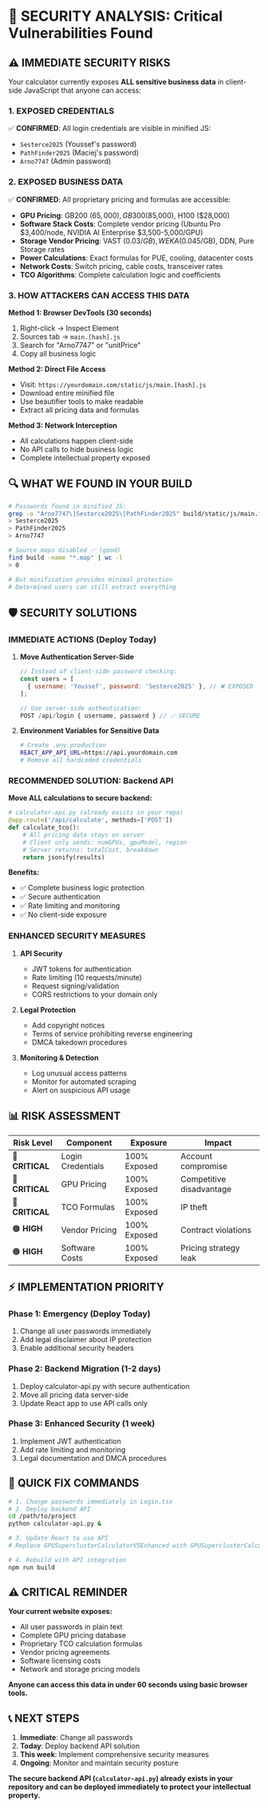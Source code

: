 # 🚨 SECURITY ANALYSIS: Critical Vulnerabilities Found

## ⚠️ **IMMEDIATE SECURITY RISKS**

Your calculator currently exposes **ALL sensitive business data** in client-side JavaScript that anyone can access:

### **1. EXPOSED CREDENTIALS** 
✅ **CONFIRMED**: All login credentials are visible in minified JS:
- `Sesterce2025` (Youssef's password)
- `PathFinder2025` (Maciej's password) 
- `Arno7747` (Admin password)

### **2. EXPOSED BUSINESS DATA**
✅ **CONFIRMED**: All proprietary pricing and formulas are accessible:
- **GPU Pricing**: GB200 ($65,000), GB300 ($85,000), H100 ($28,000)
- **Software Stack Costs**: Complete vendor pricing (Ubuntu Pro $3,400/node, NVIDIA AI Enterprise $3,500-5,000/GPU)
- **Storage Vendor Pricing**: VAST ($0.03/GB), WEKA ($0.045/GB), DDN, Pure Storage rates
- **Power Calculations**: Exact formulas for PUE, cooling, datacenter costs
- **Network Costs**: Switch pricing, cable costs, transceiver rates
- **TCO Algorithms**: Complete calculation logic and coefficients

### **3. HOW ATTACKERS CAN ACCESS THIS DATA**

**Method 1: Browser DevTools (30 seconds)**
1. Right-click → Inspect Element
2. Sources tab → `main.[hash].js`
3. Search for "Arno7747" or "unitPrice" 
4. Copy all business logic

**Method 2: Direct File Access**
- Visit: `https://yourdomain.com/static/js/main.[hash].js`
- Download entire minified file
- Use beautifier tools to make readable
- Extract all pricing data and formulas

**Method 3: Network Interception**
- All calculations happen client-side
- No API calls to hide business logic
- Complete intellectual property exposed

## 🔍 **WHAT WE FOUND IN YOUR BUILD**

```bash
# Passwords found in minified JS:
grep -o "Arno7747\|Sesterce2025\|PathFinder2025" build/static/js/main.*.js
> Sesterce2025
> PathFinder2025  
> Arno7747

# Source maps disabled ✅ (good)
find build -name "*.map" | wc -l
> 0

# But minification provides minimal protection
# Determined users can still extract everything
```

## 🛡️ **SECURITY SOLUTIONS**

### **IMMEDIATE ACTIONS (Deploy Today)**

1. **Move Authentication Server-Side**
   ```javascript
   // Instead of client-side password checking:
   const users = [
     { username: 'Youssef', password: 'Sesterce2025' }, // ❌ EXPOSED
   ];
   
   // Use server-side authentication:
   POST /api/login { username, password } // ✅ SECURE
   ```

2. **Environment Variables for Sensitive Data**
   ```bash
   # Create .env.production
   REACT_APP_API_URL=https://api.yourdomain.com
   # Remove all hardcoded credentials
   ```

### **RECOMMENDED SOLUTION: Backend API**

**Move ALL calculations to secure backend:**

```python
# calculator-api.py (already exists in your repo)
@app.route('/api/calculate', methods=['POST'])
def calculate_tco():
    # All pricing data stays on server
    # Client only sends: numGPUs, gpuModel, region
    # Server returns: totalCost, breakdown
    return jsonify(results)
```

**Benefits:**
- ✅ Complete business logic protection
- ✅ Secure authentication 
- ✅ Rate limiting and monitoring
- ✅ No client-side exposure

### **ENHANCED SECURITY MEASURES**

1. **API Security**
   - JWT tokens for authentication
   - Rate limiting (10 requests/minute)
   - Request signing/validation
   - CORS restrictions to your domain only

2. **Legal Protection**
   - Add copyright notices
   - Terms of service prohibiting reverse engineering
   - DMCA takedown procedures

3. **Monitoring & Detection**
   - Log unusual access patterns
   - Monitor for automated scraping
   - Alert on suspicious API usage

## 📊 **RISK ASSESSMENT**

| Risk Level | Component | Exposure | Impact |
|------------|-----------|----------|---------|
| 🔴 **CRITICAL** | Login Credentials | 100% Exposed | Account compromise |
| 🔴 **CRITICAL** | GPU Pricing | 100% Exposed | Competitive disadvantage |
| 🔴 **CRITICAL** | TCO Formulas | 100% Exposed | IP theft |
| 🟠 **HIGH** | Vendor Pricing | 100% Exposed | Contract violations |
| 🟠 **HIGH** | Software Costs | 100% Exposed | Pricing strategy leak |

## ⚡ **IMPLEMENTATION PRIORITY**

### **Phase 1: Emergency (Deploy Today)**
1. Change all user passwords immediately
2. Add legal disclaimer about IP protection
3. Enable additional security headers

### **Phase 2: Backend Migration (1-2 days)**
1. Deploy calculator-api.py with secure authentication
2. Move all pricing data server-side
3. Update React app to use API calls only

### **Phase 3: Enhanced Security (1 week)**
1. Implement JWT authentication
2. Add rate limiting and monitoring
3. Legal documentation and DMCA procedures

## 🚀 **QUICK FIX COMMANDS**

```bash
# 1. Change passwords immediately in Login.tsx
# 2. Deploy backend API
cd /path/to/project
python calculator-api.py &

# 3. Update React to use API
# Replace GPUSuperclusterCalculatorV5Enhanced with GPUSuperclusterCalculatorSecure

# 4. Rebuild with API integration
npm run build
```

## ⚠️ **CRITICAL REMINDER**

**Your current website exposes:**
- All user passwords in plain text
- Complete GPU pricing database
- Proprietary TCO calculation formulas  
- Vendor pricing agreements
- Software licensing costs
- Network and storage pricing models

**Anyone can access this data in under 60 seconds using basic browser tools.**

## 📞 **NEXT STEPS**

1. **Immediate**: Change all passwords
2. **Today**: Deploy backend API solution
3. **This week**: Implement comprehensive security measures
4. **Ongoing**: Monitor and maintain security posture

**The secure backend API (`calculator-api.py`) already exists in your repository and can be deployed immediately to protect your intellectual property.**

